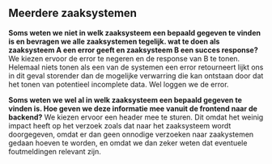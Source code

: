 ## Meerdere zaaksystemen

**Soms weten we niet in welk zaaksysteem een bepaald gegeven te vinden is en bevragen we alle zaaksystemen tegelijk. wat te doen als zaaksysteem A een error geeft en zaaksysteem B een succes response?**
We kiezen ervoor de error te negeren en de response van B te tonen.
Helemaal niets tonen als een van de systemen een error retourneert lijkt ons in dit geval storender dan de mogelijke verwarring die kan ontstaan door dat het tonen van potentieel incomplete data.
Wel loggen we de error.

**Soms weten we wel al in welk zaaksysteem een bepaald gegeven te vinden is. Hoe geven we deze informatie mee vanuit de frontend naar de backend?**
We kiezen ervoor een header mee te sturen.
Dit omdat het weinig impact heeft op het verzoek zoals dat naar het zaaksysteem wordt doorgegeven, omdat er dan geen onnodige verzoeken naar zaakystemen gedaan hoeven te worden, en omdat we dan zeker weten dat eventuele foutmeldingen relevant zijn.